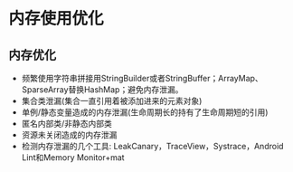 # 内存使用优化



## 内存优化

* 频繁使用字符串拼接用StringBuilder或者StringBuffer；ArrayMap、SparseArray替换HashMap；避免内存泄漏。
* 集合类泄漏\(集合一直引用着被添加进来的元素对象\)
* 单例/静态变量造成的内存泄漏\(生命周期长的持有了生命周期短的引用\)
* 匿名内部类/非静态内部类
* 资源未关闭造成的内存泄漏
* 检测内存泄漏的几个工具: LeakCanary，TraceView，Systrace，Android Lint和Memory Monitor+mat

